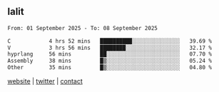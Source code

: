 ## lalit

<!--START_SECTION:waka-->

```txt
From: 01 September 2025 - To: 08 September 2025

C            4 hrs 52 mins   ██████████░░░░░░░░░░░░░░░   39.69 %
V            3 hrs 56 mins   ████████░░░░░░░░░░░░░░░░░   32.17 %
hyprlang     56 mins         ██░░░░░░░░░░░░░░░░░░░░░░░   07.70 %
Assembly     38 mins         █▒░░░░░░░░░░░░░░░░░░░░░░░   05.24 %
Other        35 mins         █▒░░░░░░░░░░░░░░░░░░░░░░░   04.80 %
```

<!--END_SECTION:waka-->

[website](https://lalit.sh) | [twitter](https://x.com/@lalitcodes) | [contact](https://lalit.sh/contact)

